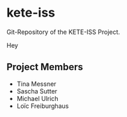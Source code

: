 # kete-iss

Git-Repository of the KETE-ISS Project.

Hey

## Project Members

* Tina Messner
* Sascha Sutter
* Michael Ulrich
* Loïc Freiburghaus
